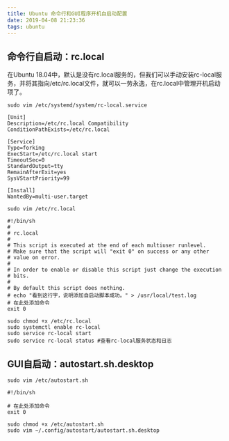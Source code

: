```yaml
---
title: Ubuntu 命令行和GUI程序开机自启动配置
date: 2019-04-08 21:23:36
tags: ubuntu
---
```


## 命令行自启动：rc.local
在Ubuntu 18.04中，默认是没有rc.local服务的，但我们可以手动安装rc-local服务，并将其指向/etc/rc.local文件，就可以一劳永逸，在rc.local中管理开机启动项了。

```
sudo vim /etc/systemd/system/rc-local.service
```

```
[Unit]
Description=/etc/rc.local Compatibility
ConditionPathExists=/etc/rc.local

[Service]
Type=forking
ExecStart=/etc/rc.local start
TimeoutSec=0
StandardOutput=tty
RemainAfterExit=yes
SysVStartPriority=99

[Install]
WantedBy=multi-user.target
```

```
sudo vim /etc/rc.local
```

```
#!/bin/sh 
#
# rc.local
#
# This script is executed at the end of each multiuser runlevel.
# Make sure that the script will "exit 0" on success or any other
# value on error.
#
# In order to enable or disable this script just change the execution
# bits.
#
# By default this script does nothing.
# echo "看到这行字，说明添加自启动脚本成功。" > /usr/local/test.log
# 在此处添加命令
exit 0
```

```
sudo chmod +x /etc/rc.local
sudo systemctl enable rc-local
sudo service rc-local start
sudo service rc-local status #查看rc-local服务状态和日志
```

## GUI自启动：autostart.sh.desktop
```
sudo vim /etc/autostart.sh
```

```
#!/bin/sh

# 在此处添加命令
exit 0
```

```
sudo chmod +x /etc/autostart.sh
sudo vim ~/.config/autostart/autostart.sh.desktop
```
